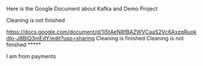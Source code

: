 Here is the Google Document about Kafka and Demo Project

Cleaning is not finished

https://docs.google.com/document/d/1I5tAeN8fBAZWVCaaS2Vc6AxzqRuokdIp-J8BlQ3mEdY/edit?usp=sharing
Cleaning is finished
Cleaning is not finished *****

I am from payments